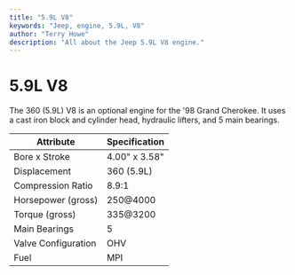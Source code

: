 ```yaml
---
title: "5.9L V8"
keywords: "Jeep, engine, 5.9L, V8"
author: "Terry Howe"
description: "All about the Jeep 5.9L V8 engine."
---
```

# 5.9L V8

The 360 (5.9L) V8 is an optional engine for the '98 Grand Cherokee. It uses a cast iron block and cylinder head, hydraulic lifters, and 5 main bearings.

| Attribute           | Specification |
|---------------------|---------------|
| Bore x Stroke       | 4.00" x 3.58" |
| Displacement        | 360 (5.9L)    |
| Compression Ratio   | 8.9:1         |
| Horsepower (gross)  | 250@4000      |
| Torque (gross)      | 335@3200      |
| Main Bearings       | 5             |
| Valve Configuration | OHV           |
| Fuel                | MPI           |

